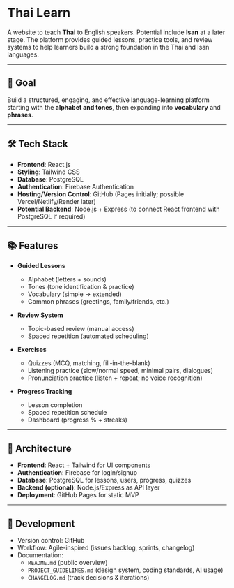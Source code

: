 # Thai Learn

A website to teach **Thai** to English speakers.  Potential include **Isan** at a later stage.
The platform provides guided lessons, practice tools, and review systems to help learners build a strong foundation in the Thai and Isan languages.

---

## 🎯 Goal
Build a structured, engaging, and effective language-learning platform starting with the **alphabet and tones**, then expanding into **vocabulary** and **phrases**.

---

## 🛠️ Tech Stack
- **Frontend**: React.js  
- **Styling**: Tailwind CSS  
- **Database**: PostgreSQL  
- **Authentication**: Firebase Authentication  
- **Hosting/Version Control**: GitHub (Pages initially; possible Vercel/Netlify/Render later)  
- **Potential Backend**: Node.js + Express (to connect React frontend with PostgreSQL if required)  

---

## 📚 Features
- **Guided Lessons**  
  - Alphabet (letters + sounds)  
  - Tones (tone identification & practice)  
  - Vocabulary (simple → extended)  
  - Common phrases (greetings, family/friends, etc.)  

- **Review System**  
  - Topic-based review (manual access)  
  - Spaced repetition (automated scheduling)  

- **Exercises**  
  - Quizzes (MCQ, matching, fill-in-the-blank)  
  - Listening practice (slow/normal speed, minimal pairs, dialogues)  
  - Pronunciation practice (listen + repeat; no voice recognition)  

- **Progress Tracking**  
  - Lesson completion  
  - Spaced repetition schedule  
  - Dashboard (progress % + streaks)  

---

## 📐 Architecture
- **Frontend**: React + Tailwind for UI components  
- **Authentication**: Firebase for login/signup  
- **Database**: PostgreSQL for lessons, users, progress, quizzes  
- **Backend (optional)**: Node.js/Express as API layer  
- **Deployment**: GitHub Pages for static MVP  

---

## 🚀 Development
- Version control: GitHub  
- Workflow: Agile-inspired (issues backlog, sprints, changelog)  
- Documentation:  
  - `README.md` (public overview)  
  - `PROJECT_GUIDELINES.md` (design system, coding standards, AI usage)  
  - `CHANGELOG.md` (track decisions & iterations)  
